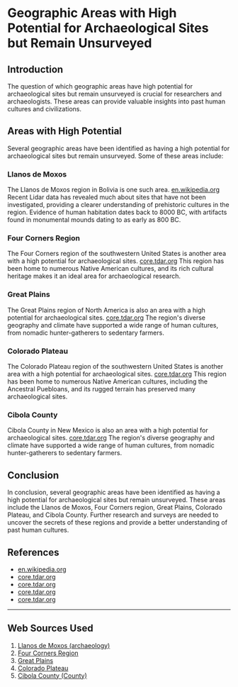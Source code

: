 # Geographic Areas with High Potential for Archaeological Sites but Remain Unsurveyed
## Introduction

The question of which geographic areas have high potential for archaeological sites but remain unsurveyed is crucial for researchers and archaeologists. These areas can provide valuable insights into past human cultures and civilizations.

## Areas with High Potential

Several geographic areas have been identified as having a high potential for archaeological sites but remain unsurveyed. Some of these areas include:

### Llanos de Moxos

The Llanos de Moxos region in Bolivia is one such area. [en.wikipedia.org](https://en.wikipedia.org/wiki/Llanos_de_Moxos_(archaeology)) Recent Lidar data has revealed much about sites that have not been investigated, providing a clearer understanding of prehistoric cultures in the region. Evidence of human habitation dates back to 8000 BC, with artifacts found in monumental mounds dating to as early as 800 BC.

### Four Corners Region

The Four Corners region of the southwestern United States is another area with a high potential for archaeological sites. [core.tdar.org](https://core.tdar.org/browse/geographic-keyword/16498/four-corners-region) This region has been home to numerous Native American cultures, and its rich cultural heritage makes it an ideal area for archaeological research.

### Great Plains

The Great Plains region of North America is also an area with a high potential for archaeological sites. [core.tdar.org](https://core.tdar.org/browse/geographic-keyword/2901/great-plains) The region's diverse geography and climate have supported a wide range of human cultures, from nomadic hunter-gatherers to sedentary farmers.

### Colorado Plateau

The Colorado Plateau region of the southwestern United States is another area with a high potential for archaeological sites. [core.tdar.org](https://core.tdar.org/browse/geographic-keyword/3733/colorado-plateau) This region has been home to numerous Native American cultures, including the Ancestral Puebloans, and its rugged terrain has preserved many archaeological sites.

### Cibola County

Cibola County in New Mexico is also an area with a high potential for archaeological sites. [core.tdar.org](https://core.tdar.org/browse/geographic-keyword/247/cibola-county-county) The region's diverse geography and climate have supported a wide range of human cultures, from nomadic hunter-gatherers to sedentary farmers.

## Conclusion

In conclusion, several geographic areas have been identified as having a high potential for archaeological sites but remain unsurveyed. These areas include the Llanos de Moxos, Four Corners region, Great Plains, Colorado Plateau, and Cibola County. Further research and surveys are needed to uncover the secrets of these regions and provide a better understanding of past human cultures.

## References

* [en.wikipedia.org](https://en.wikipedia.org/wiki/Llanos_de_Moxos_(archaeology))
* [core.tdar.org](https://core.tdar.org/browse/geographic-keyword/16498/four-corners-region)
* [core.tdar.org](https://core.tdar.org/browse/geographic-keyword/2901/great-plains)
* [core.tdar.org](https://core.tdar.org/browse/geographic-keyword/3733/colorado-plateau)
* [core.tdar.org](https://core.tdar.org/browse/geographic-keyword/247/cibola-county-county)

---
## Web Sources Used

1. [Llanos de Moxos (archaeology)](https://en.wikipedia.org/wiki/Llanos_de_Moxos_(archaeology))
2. [Four Corners Region](https://core.tdar.org/browse/geographic-keyword/16498/four-corners-region)
3. [Great Plains](https://core.tdar.org/browse/geographic-keyword/2901/great-plains)
4. [Colorado Plateau](https://core.tdar.org/browse/geographic-keyword/3733/colorado-plateau)
5. [Cibola County (County)](https://core.tdar.org/browse/geographic-keyword/247/cibola-county-county)
